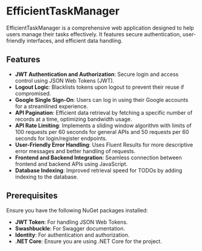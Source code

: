 # EfficientTaskManager

EfficientTaskManager is a comprehensive web application designed to help users manage their tasks effectively. It features secure authentication, user-friendly interfaces, and efficient data handling.

## Features

- **JWT Authentication and Authorization**: Secure login and access control using JSON Web Tokens (JWT).
- **Logout Logic**: Blacklists tokens upon logout to prevent their reuse if compromised.
- **Google Single Sign-On**: Users can log in using their Google accounts for a streamlined experience.
- **API Pagination**: Efficient data retrieval by fetching a specific number of records at a time, optimizing bandwidth usage.
- **API Rate Limiting**: Implements a sliding window algorithm with limits of 100 requests per 60 seconds for general APIs and 50 requests per 60 seconds for login/register endpoints.
- **User-Friendly Error Handling**: Uses Fluent Results for more descriptive error messages and better handling of requests.
- **Frontend and Backend Integration**: Seamless connection between frontend and backend APIs using JavaScript.
- **Database Indexing**: Improved retrieval speed for TODOs by adding indexing to the database.

## Prerequisites

Ensure you have the following NuGet packages installed:

- **JWT Token**: For handling JSON Web Tokens.
- **Swashbuckle**: For Swagger documentation.
- **Identity**: For authentication and authorization.
- **.NET Core**: Ensure you are using .NET Core for the project.
